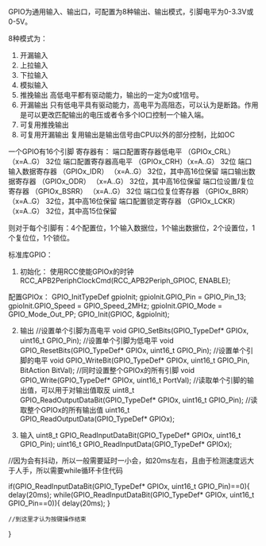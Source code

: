 GPIO为通用输入、输出口，可配置为8种输出、输出模式，引脚电平为0-3.3V或0-5V。

8种模式为：
1. 开漏输入
2. 上拉输入
3. 下拉输入
4. 模拟输入
5. 推挽输出
    高低电平都有驱动能力，输出的一定为0或1信号。
6. 开漏输出
    只有低电平具有驱动能力，高电平为高阻态，可以认为是断路。作用是可以更改匹配输出的电压或者令多个IO口控制一个输入端。
7. 可复用推挽输出
8. 可复用开漏输出
    复用输出是输出信号由CPU以外的部分控制，比如OC

一个GPIO有16个引脚
寄存器有：
端口配置寄存器低电平 （GPIOx_CRL）（x=A..G） 32位
端口配置寄存器高电平 （GPIOx_CRH）（x=A..G） 32位
端口输入数据寄存器 （GPIOx_IDR） （x=A..G） 32位，其中高16位保留
端口输出数据寄存器 （GPIOx_ODR） （x=A..G） 32位，其中高16位保留
端口位设置/复位寄存器 （GPIOx_BSRR） （x=A..G） 32位
端口位复位寄存器 （GPIOx_BRR） （x=A..G） 32位，其中高16位保留
端口配置锁定寄存器 （GPIOx_LCKR） （x=A..G） 32位，其中高15位保留

则对于每个引脚有：4个配置位，1个输入数据位，1个输出数据位，2个设置位，1个复位位，1个锁位。

标准库GPIO：
1. 初始化：
使用RCC使能GPIOx的时钟
RCC_APB2PeriphClockCmd(RCC_APB2Periph_GPIOC, ENABLE);

配置GPIOx：
GPIO_InitTypeDef gpioInit;
gpioInit.GPIO_Pin = GPIO_Pin_13;
gpioInit.GPIO_Speed = GPIO_Speed_2MHz;
gpioInit.GPIO_Mode = GPIO_Mode_Out_PP;
GPIO_Init(GPIOC, &gpioInit);

2. 输出
//设置单个引脚为高电平
void GPIO_SetBits(GPIO_TypeDef* GPIOx, uint16_t GPIO_Pin);
//设置单个引脚为低电平
void GPIO_ResetBits(GPIO_TypeDef* GPIOx, uint16_t GPIO_Pin);
//设置单个引脚的电平
void GPIO_WriteBit(GPIO_TypeDef* GPIOx, uint16_t GPIO_Pin, BitAction BitVal);
//同时设置整个GPIOx的所有引脚
void GPIO_Write(GPIO_TypeDef* GPIOx, uint16_t PortVal);
//读取单个引脚的输出值，可以用于对输出值取反
uint8_t GPIO_ReadOutputDataBit(GPIO_TypeDef* GPIOx, uint16_t GPIO_Pin);
//读取整个GPIOx的所有输出值
uint16_t GPIO_ReadOutputData(GPIO_TypeDef* GPIOx);

3. 输入
uint8_t GPIO_ReadInputDataBit(GPIO_TypeDef* GPIOx, uint16_t GPIO_Pin);
uint16_t GPIO_ReadInputData(GPIO_TypeDef* GPIOx);

//因为会有抖动，所以一般需要延时一小会，如20ms左右，且由于检测速度远大于人手，所以需要while循环卡住代码

if(GPIO_ReadInputDataBit(GPIO_TypeDef* GPIOx, uint16_t GPIO_Pin)==0){
    delay(20ms);
    while(GPIO_ReadInputDataBit(GPIO_TypeDef* GPIOx, uint16_t GPIO_Pin==0)){
        delay(20ms);
    }


    //到这里才认为按键操作结束
}